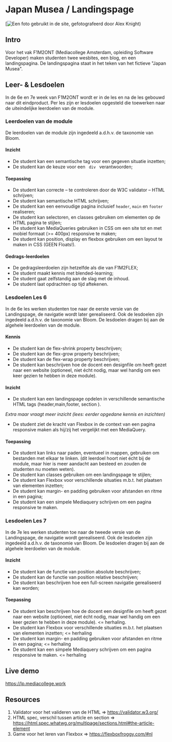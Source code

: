 # Japan Musea / Landingspage
[![Een foto gebruikt in de site, gefotografeerd door Alex Knight)](https://lp.mediacollege.work/img/pexels-alex-knight-2425251.jpg) 

## Intro
Voor het vak F1M2ONT (Mediacollege Amsterdam, opleiding Software Developer) maken studenten twee wesbites, een blog, en een landingspagina. De landingspagina staat in het teken van het fictieve "Japan Musea". 

## Leer- & Lesdoelen
In de 6e en 7e week van F1M2ONT wordt er in de les en na de les gebouwd naar dit eindproduct. Per les zijn er lesdoelen opgesteld die toewerken naar de uiteindelijke leerdoelen van de module.

### Leerdoelen van de module 
De leerdoelen van de module zijn ingedeeld a.d.h.v. de taxonomie van Bloom.

#### Inzicht 
- De student kan een semantische tag voor een gegeven situatie inzetten; 
- De student kan de keuze voor een <code> div </code> verantwoorden; 

#### Toepassing 
- De student kan correcte – te controleren door de W3C validator – HTML schrijven; 
- De student kan semantische HTML schrijven; 
- De student kan een eenvoudige pagina inclusief <code>header</code>, <code>main</code> en <code>footer</code> realiseren; 
- De student kan selectoren, en classes gebruiken om elementen op de HTML pagina te stijlen; 
- De student kan MediaQueries gebruiken in CSS om een site tot en met mobiel formaat (>= 400px) responsive te maken; 
- De student kan position, display en flexbox gebruiken om een layout te maken in CSS (GEEN Floats!).  

#### Gedrags-leerdoelen 
- De gedragsleerdoelen zijn hetzelfde als die van F1M2FLEX;
- De student maakt kennis met blended-learning; 
- De student gaat zelfstandig aan de slag met de inhoud. 
- De student laat opdrachten op tijd aftekenen. 

### Lesdoelen Les 6
In de 6e les werken studenten toe naar de eerste versie van de Landingspage, de navigatie wordt later gerealiseerd. Ook de lesdoelen zijn ingedeeld a.d.h.v. de taxonomie van Bloom. De lesdoelen dragen bij aan de algehele leerdoelen van de module.

#### Kennis 
- De student kan de flex-shrink property beschrijven; 
- De student kan de flex-grow property beschrijven; 
- De student kan de flex-wrap property beschrijven; 
- De student kan beschrijven hoe de docent een designfile om heeft gezet naar een website (optioneel, niet écht nodig, maar wel handig om een keer gezien te hebben in deze module).  

#### Inzicht 
- De student kan een landingspage opdelen in verschillende semantische HTML tags (header,main,footer, section ). 

<em>Extra maar vraagt meer inzicht (lees: eerder opgedane kennis en inzichten)</em>

- De student ziet de kracht van Flexbox in de context van een pagina responsive maken als hij/zij het vergelijkt met een MediaQuery.  

#### Toepassing 
- De student kan links naar paden, eventueel in mappen, gebruiken om bestanden met elkaar te linken. (dit leerdoel hoort niet écht bij de module, maar hier is meer aandacht aan besteed en zouden de studenten nu moeten weten).  
- De student kan classes gebruiken om een landingspage te stijlen; 
- De student kan Flexbox voor verschillende situaties m.b.t. het plaatsen van elementen inzetten; 
- De student kan margin- en padding gebruiken voor afstanden en ritme in een pagina; 
- De student kan een simpele Mediaquery schrijven om een pagina responsive te maken.  

### Lesdoelen Les 7
In de 7e les werken studenten toe naar de tweede versie van de Landingspage, de navigatie wordt gerealiseerd. Ook de lesdoelen zijn ingedeeld a.d.h.v. de taxonomie van Bloom. De lesdoelen dragen bij aan de algehele leerdoelen van de module.

#### Inzicht 
- De student kan de functie van position absolute beschrijven; 
- De student kan de functie van position relative beschrijven; 
- De student kan beschrijven hoe een full-screen navigatie gerealiseerd kan worden; 

#### Toepassing 
- De student kan beschrijven hoe de docent een designfile om heeft gezet naar een website (optioneel, niet écht nodig, maar wel handig om een keer gezien te hebben in deze module). <= herhaling.  
- De student kan Flexbox voor verschillende situaties m.b.t. het plaatsen van elementen inzetten; <= herhaling 
- De student kan margin- en padding gebruiken voor afstanden en ritme in een pagina; <= herhaling 
- De student kan een simpele Mediaquery schrijven om een pagina responsive te maken.  <= herhaling 

## Live demo
https://lp.mediacollege.work

## Resources
1. Validator voor het valideren van de HTML => https://validator.w3.org/ 
2. HTML spec, verschil tussen article en section => https://html.spec.whatwg.org/multipage/sections.html#the-article-element 
3. Game voor het leren van Flexbox => https://flexboxfroggy.com/#nl  